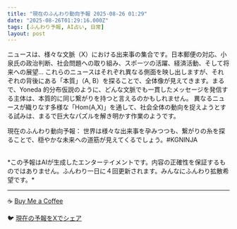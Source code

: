 ```yaml
---
title: "現在のふんわり動向予報 2025-08-26 01:29"
date: "2025-08-26T01:29:16.000Z"
tags: [ふんわり予報, AI占い, 日常]
layout: post
---
```


ニュースは、様々な文脈（X）における出来事の集合です。日本郵便の対応、小泉氏の政治判断、社会問題への取り組み、スポーツの活躍、経済活動、そして将来への展望…  これらのニュースはそれぞれ異なる側面を映し出しますが、それぞれの背後にある「本質」（A, B）を探ることで、全体像が見えてきます。まるで、Yoneda 的分布仮説のように、どんな文脈でも一貫したメッセージを発信する主体は、本質的に同じ繋がりを持つと言えるのかもしれません。  異なるニュースが織りなす多様な「Hom(A,X)」を通して、社会全体の動向を捉えようとする試みは、まるで巨大なパズルを解き明かす作業のようです。


現在のふんわり動向予報：
世界は様々な出来事を孕みつつも、繋がりの糸を探ることで、穏やかな未来への道筋が見えてくるでしょう。#KGNINJA

<br>
*この予報はAIが生成したエンターテイメントです。内容の正確性を保証するものではありません。ふんわり一日に４回更新されます。みんなにふんわり拡散希望です。*

---
☕️ [Buy Me a Coffee](https://www.buymeacoffee.com/kgninja)

🐦 [現在の予報をXでシェア](https://twitter.com/intent/tweet?text=%E7%8F%BE%E5%9C%A8%E3%81%AE%E3%81%B5%E3%82%93%E3%82%8F%E3%82%8A%E4%BA%88%E5%A0%B1%3A%20%E3%80%8C%E3%83%8B%E3%83%A5%E3%83%BC%E3%82%B9%E3%81%AF%E3%80%81%E6%A7%98%E3%80%85%E3%81%AA%E6%96%87%E8%84%88%EF%BC%88X%EF%BC%89%E3%81%AB%E3%81%8A%E3%81%91%E3%82%8B%E5%87%BA%E6%9D%A5%E4%BA%8B%E3%81%AE%E9%9B%86%E5%90%88%E3%81%A7%E3%81%99%E3%80%82%E3%80%8D%23KGNINJA%20%E7%B6%9A%E3%81%8D%E3%81%AF%E3%83%96%E3%83%AD%E3%82%B0%E3%81%A7%EF%BC%81%F0%9F%91%87&url=https%3A%2F%2Fkg-ninja.github.io%2FFunwariyoso%2F)

